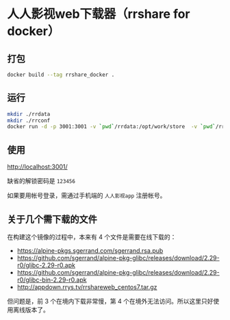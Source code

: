 # 人人影视web下载器（rrshare for docker）

## 打包

```sh
docker build --tag rrshare_docker .
```

## 运行

```sh
mkdir ./rrdata
mkdir ./rrconf
docker run -d -p 3001:3001 -v `pwd`/rrdata:/opt/work/store  -v `pwd`/rrconf:/opt/work/conf --cpus 1 --name rrshare rrshare_docker
```

## 使用

[http://localhost:3001/](http://localhost:3001/)

缺省的解锁密码是 `123456`

如果要用帐号登录，需通过手机端的 `人人影视app` 注册帐号。

## 关于几个需下载的文件

在构建这个镜像的过程中，本来有 4 个文件是需要在线下载的：

- https://alpine-pkgs.sgerrand.com/sgerrand.rsa.pub
- https://github.com/sgerrand/alpine-pkg-glibc/releases/download/2.29-r0/glibc-2.29-r0.apk
- https://github.com/sgerrand/alpine-pkg-glibc/releases/download/2.29-r0/glibc-bin-2.29-r0.apk
- http://appdown.rrys.tv/rrshareweb_centos7.tar.gz

但问题是，前 3 个在境内下载非常慢，第 4 个在境外无法访问。所以这里只好使用离线版本了。
